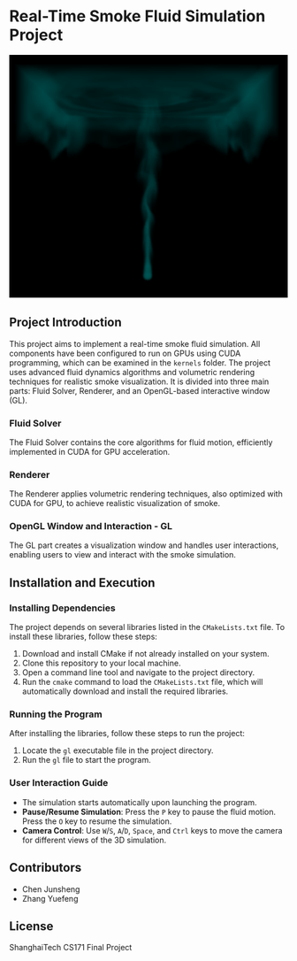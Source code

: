 # Real-Time Smoke Fluid Simulation Project

![example.png](images%2Fexample.png)

## Project Introduction
This project aims to implement a real-time smoke fluid simulation. All components have been configured to run on GPUs using CUDA programming, which can be examined in the `kernels` folder. The project uses advanced fluid dynamics algorithms and volumetric rendering techniques for realistic smoke visualization. It is divided into three main parts: Fluid Solver, Renderer, and an OpenGL-based interactive window (GL).

### Fluid Solver
The Fluid Solver contains the core algorithms for fluid motion, efficiently implemented in CUDA for GPU acceleration.

### Renderer
The Renderer applies volumetric rendering techniques, also optimized with CUDA for GPU, to achieve realistic visualization of smoke.

### OpenGL Window and Interaction - GL
The GL part creates a visualization window and handles user interactions, enabling users to view and interact with the smoke simulation.

## Installation and Execution

### Installing Dependencies
The project depends on several libraries listed in the `CMakeLists.txt` file. To install these libraries, follow these steps:

1. Download and install CMake if not already installed on your system.
2. Clone this repository to your local machine.
3. Open a command line tool and navigate to the project directory.
4. Run the `cmake` command to load the `CMakeLists.txt` file, which will automatically download and install the required libraries.

### Running the Program
After installing the libraries, follow these steps to run the project:

1. Locate the `gl` executable file in the project directory.
2. Run the `gl` file to start the program.

### User Interaction Guide
- The simulation starts automatically upon launching the program.
- **Pause/Resume Simulation**: Press the `P` key to pause the fluid motion. Press the `O` key to resume the simulation.
- **Camera Control**: Use `W`/`S`, `A`/`D`, `Space`, and `Ctrl` keys to move the camera for different views of the 3D simulation.

## Contributors
- Chen Junsheng
- Zhang Yuefeng

## License
ShanghaiTech CS171 Final Project
